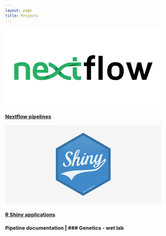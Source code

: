 ```yaml
---
layout: page
title: Projects
---
```


![](/assets/img/nextflow.png)
### [Nextflow pipelines]("pipelinep")

![](/assets/img/rshiny.png)
### [R Shiny applications]("shinyp")


### Pipeline documentation | ### Genetics - wet lab